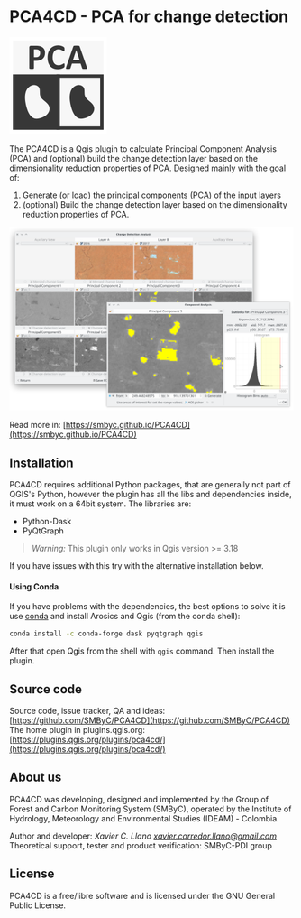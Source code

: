 # PCA4CD - PCA for change detection

![](icons/pca4cd.svg)

The PCA4CD is a Qgis plugin to calculate Principal Component Analysis (PCA) and (optional) build the change detection layer based on the dimensionality reduction properties of PCA. Designed mainly with the goal of:

1. Generate (or load) the principal components (PCA) of the input layers
2. (optional) Build the change detection layer based on the dimensionality reduction properties of PCA.

![](docs/img/overview.png)

Read more in: [https://smbyc.github.io/PCA4CD](https://smbyc.github.io/PCA4CD)

## Installation

PCA4CD requires additional Python packages, that are generally not part of QGIS's Python, however the plugin has all the libs and dependencies inside, it must work on a 64bit system. The libraries are:

* Python-Dask
* PyQtGraph

> *Warning:* 
    This plugin only works in Qgis version >= 3.18

If you have issues with this try with the alternative installation below.

#### Using Conda

If you have problems with the dependencies, the best options to solve it is use [conda](https://docs.conda.io/en/latest/miniconda.html) and install Arosics and Qgis (from the conda shell):

```bash
conda install -c conda-forge dask pyqtgraph qgis
```

After that open Qgis from the shell with `qgis` command. Then install the plugin.

## Source code

Source code, issue tracker, QA and ideas: [https://github.com/SMByC/PCA4CD](https://github.com/SMByC/PCA4CD)
The home plugin in plugins.qgis.org: [https://plugins.qgis.org/plugins/pca4cd/](https://plugins.qgis.org/plugins/pca4cd/)

## About us

PCA4CD was developing, designed and implemented by the Group of Forest and Carbon Monitoring System (SMByC), operated by the Institute of Hydrology, Meteorology and Environmental Studies (IDEAM) - Colombia.

Author and developer: *Xavier C. Llano* *<xavier.corredor.llano@gmail.com>*  
Theoretical support, tester and product verification: SMByC-PDI group

## License

PCA4CD is a free/libre software and is licensed under the GNU General Public License.
